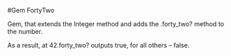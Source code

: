#Gem FortyTwo 

Gem, that extends the Integer method and adds the .forty_two? method to the number.

As a result, at 42.forty_two? outputs true, for all others – false.